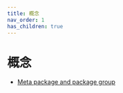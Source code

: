 ```yaml
---
title: 概念
nav_order: 1
has_children: true
---
```


# 概念


* [Meta package and package group](https://wiki.archlinux.org/index.php/Meta_package_and_package_group)

